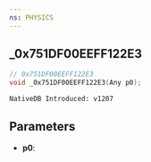 ```yaml
---
ns: PHYSICS
---
```

## _0x751DF00EEFF122E3

```c
// 0x751DF00EEFF122E3
void _0x751DF00EEFF122E3(Any p0);
```

```
NativeDB Introduced: v1207
```

## Parameters
* **p0**:
